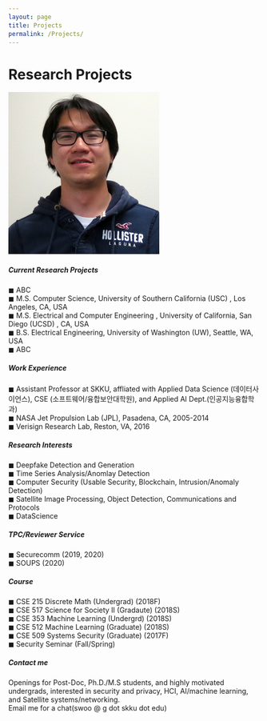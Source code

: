 ```yaml
---
layout: page
title: Projects
permalink: /Projects/
---
```


<h1 class="page-title">Research Projects</h1>

![Simon Woo](./img/simonwoo.png)

<div class="section">
    <h5>Current Research Projects</h5> 
        ◼ ABC <br>
        ◼ M.S. Computer Science, University of Southern California (USC) , Los Angeles, CA, USA <br>
        ◼ M.S. Electrical and Computer Engineering , University of California, San Diego (UCSD) , CA, USA <br>
        ◼ B.S. Electrical Engineering, University of Washington (UW), Seattle, WA, USA <br>
        ◼ ABC
      
 
</div>

<div class="divider"></div>
<div class="section">
    <h5>Work Experience</h5> 
        ◼ Assistant Professor at SKKU, affliated with Applied Data Science (데이터사이언스), CSE (소프트웨어/융합보안대학원), and Applied AI Dept.(인공지능융합학과) <br>
        ◼ NASA Jet Propulsion Lab (JPL), Pasadena, CA, 2005-2014 <br>
        ◼ Verisign Research Lab, Reston, VA, 2016 <br>
</div>

<div class="divider"></div>
<div class="section">
    <h5>Research Interests</h5> 
          ◼ Deepfake Detection and Generation <br>
          ◼ Time Series Analysis/Anomlay Detection <br>
          ◼ Computer Security (Usable Security, Blockchain, Intrusion/Anomaly Detection) <br>
          ◼ Satellite Image Processing, Object Detection, Communications and Protocols  <br>
          ◼ DataScience <br>
</div>
<div class="section">
    <h5>TPC/Reviewer Service</h5> 
          ◼ Securecomm (2019, 2020) <br>
          ◼ SOUPS (2020) <br>

</div>
<div class="divider"></div>
<div class="section">
    <h5>Course</h5> 
        ◼ CSE 215 Discrete Math (Undergrad) (2018F) <br>
        ◼ CSE 517 Science for Society II (Gradaute) (2018S) <br>
        ◼ CSE 353 Machine Learning (Undergrd) (2018S) <br>
        ◼ CSE 512 Machine Learning (Graduate) (2018S) <br>
        ◼ CSE 509 Systems Security (Graduate) (2017F) <br>
        ◼ Security Seminar (Fall/Spring)
</div>
<div class="divider"></div>
<div class="section">
    <h5>Contact me</h5>     
        Openings for Post-Doc, Ph.D./M.S students, and highly motivated undergrads, interested in security and privacy, HCI, AI/machine learning, and Satellite systems/networking.<br>
        Email me for a chat(swoo @ g dot skku dot edu)
</div>
